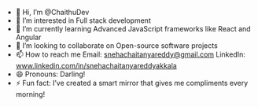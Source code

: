 - 👋 Hi, I’m @ChaithuDev
- 👀 I’m interested in Full stack development
- 🌱 I’m currently learning Advanced JavaScript frameworks like React and Angular
- 💞️ I’m looking to collaborate on Open-source software projects
- 📫 How to reach me  Email: snehachaitanyareddy@gmail.com
  LinkedIn: www.linkedin.com/in/snehachaitanyareddyakkala
- 😄 Pronouns: Darling!
- ⚡ Fun fact: I’ve created a smart mirror that gives me compliments every morning!

<!---
ChaithuDev/ChaithuDev is a ✨ special ✨ repository because its `README.md` (this file) appears on your GitHub profile.
You can click the Preview link to take a look at your changes.
--->
